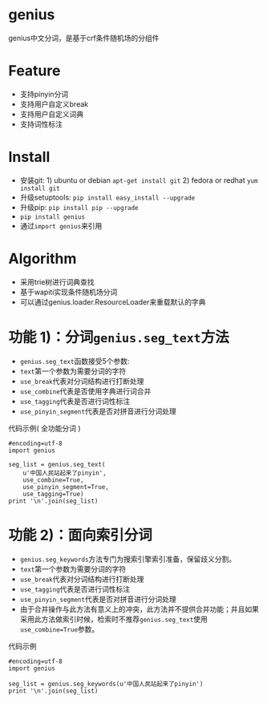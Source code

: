 genius
========
genius中文分词，是基于crf条件随机场的分组件


Feature
========

* 支持pinyin分词
* 支持用户自定义break
* 支持用户自定义词典
* 支持词性标注

Install
==========
* 安装git: 1) ubuntu or debian `apt-get install git` 2) fedora or redhat `yum install git`
* 升级setuptools: `pip install easy_install --upgrade`
* 升级pip: `pip install pip --upgrade`
* `pip install genius`
* 通过`import genius`来引用


Algorithm
==========
* 采用trie树进行词典查找
* 基于wapiti实现条件随机场分词
* 可以通过genius.loader.ResourceLoader来重载默认的字典

功能 1)：分词`genius.seg_text`方法
==============

* `genius.seg_text`函数接受5个参数: 
* `text`第一个参数为需要分词的字符 
* `use_break`代表对分词结构进行打断处理 
* `use_combine`代表是否使用字典进行词合并
* `use_tagging`代表是否进行词性标注
* `use_pinyin_segment`代表是否对拼音进行分词处理

代码示例( 全功能分词 )

    #encoding=utf-8
    import genius

    seg_list = genius.seg_text(
        u'中国人民站起来了pinyin',
        use_combine=True,
        use_pinyin_segment=True,
        use_tagging=True)
    print '\n'.join(seg_list)

功能 2)：面向索引分词
==============
* `genius.seg_keywords`方法专门为搜索引擎索引准备，保留歧义分割。
* `text`第一个参数为需要分词的字符 
* `use_break`代表对分词结构进行打断处理 
* `use_tagging`代表是否进行词性标注
* `use_pinyin_segment`代表是否对拼音进行分词处理
* 由于合并操作与此方法有意义上的冲突，此方法并不提供合并功能；并且如果采用此方法做索引时候，检索时不推荐`genius.seg_text`使用`use_combine=True`参数。

代码示例

    #encoding=utf-8
    import genius

    seg_list = genius.seg_keywords(u'中国人民站起来了pinyin')
    print '\n'.join(seg_list)
